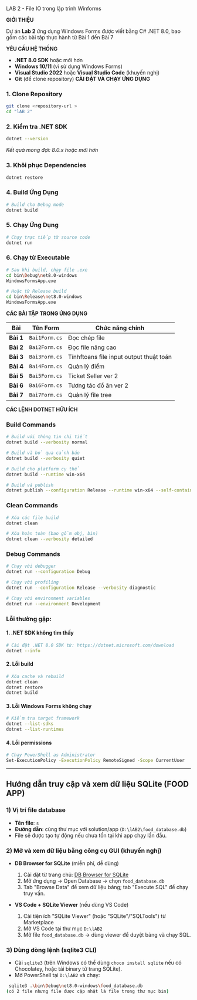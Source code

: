 LAB 2 - File IO trong lập trình Winforms

**GIỚI THIỆU**

Dự án **Lab 2** ứng dụng Windows Forms được viết bằng C# .NET 8.0, bao gồm các bài tập thực hành từ Bài 1 đến Bài 7 

**YÊU CẦU HỆ THỐNG**

- **.NET 8.0 SDK** hoặc mới hơn
- **Windows 10/11** (vì sử dụng Windows Forms)
- **Visual Studio 2022** hoặc **Visual Studio Code** (khuyến nghị)
- **Git** (để clone repository)
 **CÀI ĐẶT VÀ CHẠY ỨNG DỤNG**

### **1. Clone Repository**
```bash
git clone <repository-url >
cd "lAB 2"
```

### **2. Kiểm tra .NET SDK**
```bash
dotnet --version
```
*Kết quả mong đợi: 8.0.x hoặc mới hơn*

### **3. Khôi phục Dependencies**
```bash
dotnet restore
```

### **4. Build Ứng Dụng**
```bash
# Build cho Debug mode
dotnet build
```

### **5. Chạy Ứng Dụng**
```bash
# Chạy trực tiếp từ source code
dotnet run
```

### **6. Chạy từ Executable**
```bash
# Sau khi build, chạy file .exe
cd bin\Debug\net8.0-windows
WindowsFormsApp.exe

# Hoặc từ Release build
cd bin\Release\net8.0-windows
WindowsFormsApp.exe
```
 **CÁC BÀI TẬP TRONG ỨNG DỤNG**

| Bài | Tên Form | Chức năng chính |
|-----|----------|-----------------|
| **Bài 1** | `Bai1Form.cs` | Đọc chép file |
| **Bài 2** | `Bai2Form.cs` | Đọc file nâng cao |
| **Bài 3** | `Bai3Form.cs` | Tínhftoans file input output thuật toán |
| **Bài 4** | `Bai4Form.cs` | Quản lý điểm |
| **Bài 5** | `Bai5Form.cs` | Ticket Seller ver 2|
| **Bài 6** | `Bai6Form.cs` | Tương tác đồ ăn ver 2  |
| **Bài 7** | `Bai7Form.cs` | Quản lý file tree |

 **CÁC LỆNH DOTNET HỮU ÍCH**

### **Build Commands**
```bash
# Build với thông tin chi tiết
dotnet build --verbosity normal

# Build và bỏ qua cảnh báo
dotnet build --verbosity quiet

# Build cho platform cụ thể
dotnet build --runtime win-x64

# Build và publish
dotnet publish --configuration Release --runtime win-x64 --self-contained true
```

### **Clean Commands**
```bash
# Xóa các file build
dotnet clean

# Xóa hoàn toàn (bao gồm obj, bin)
dotnet clean --verbosity detailed
```

### **Debug Commands**
```bash
# Chạy với debugger
dotnet run --configuration Debug

# Chạy với profiling
dotnet run --configuration Release --verbosity diagnostic

# Chạy với environment variables
dotnet run --environment Development
```

### **Lỗi thường gặp:**

#### **1. .NET SDK không tìm thấy**
```bash
# Cài đặt .NET 8.0 SDK từ: https://dotnet.microsoft.com/download
dotnet --info
```

#### **2. Lỗi build**
```bash
# Xóa cache và rebuild
dotnet clean
dotnet restore
dotnet build
```

#### **3. Lỗi Windows Forms không chạy**
```bash
# Kiểm tra target framework
dotnet --list-sdks
dotnet --list-runtimes
```

#### **4. Lỗi permissions**
```bash
# Chạy PowerShell as Administrator
Set-ExecutionPolicy -ExecutionPolicy RemoteSigned -Scope CurrentUser
```


_________________________________________________
## Hướng dẫn truy cập và xem dữ liệu SQLite (FOOD APP)

### 1) Vị trí file database
- **Tên file**: `s`
- **Đường dẫn**: cùng thư mục với solution/app (`D:\lAB2\food_database.db`)
- File sẽ được tạo tự động nếu chưa tồn tại khi app chạy lần đầu.

### 2) Mở và xem dữ liệu bằng công cụ GUI (khuyến nghị)
- **DB Browser for SQLite** (miễn phí, dễ dùng)
  1. Cài đặt từ trang chủ: [DB Browser for SQLite](https://sqlitebrowser.org/)
  2. Mở ứng dụng → Open Database → chọn `food_database.db`
  3. Tab "Browse Data" để xem dữ liệu bảng; tab "Execute SQL" để chạy truy vấn.

- **VS Code + SQLite Viewer** (nếu dùng VS Code)
  1. Cài tiện ích "SQLite Viewer" (hoặc "SQLite"/"SQLTools") từ Marketplace
  2. Mở VS Code tại thư mục `D:\lAB2`
  3. Mở file `food_database.db` → dùng viewer để duyệt bảng và chạy SQL.

### 3) Dùng dòng lệnh (sqlite3 CLI)
- Cài `sqlite3` (trên Windows có thể dùng `choco install sqlite` nếu có Chocolatey, hoặc tải binary từ trang SQLite).
- Mở PowerShell tại `D:\lAB2` và chạy:

```bash
 sqlite3 .\bin\Debug\net8.0-windows\food_database.db             
(có 2 file nhưng file được cập nhật là file trong thư mục bin)
```



